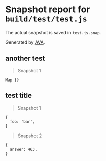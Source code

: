 # Snapshot report for `build/test/test.js`

The actual snapshot is saved in `test.js.snap`.

Generated by [AVA](https://ava.li).

## another test

> Snapshot 1

    Map {}

## test title

> Snapshot 1

    {
      foo: 'bar',
    }

> Snapshot 2

    {
      answer: 463,
    }
